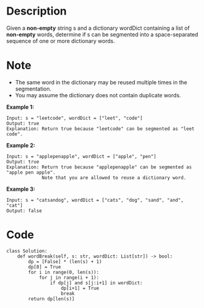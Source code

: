 # Description
Given a **non-empty** string s and a dictionary wordDict containing a list of **non-empty** words, determine if s can be segmented into a space-separated sequence of one or more dictionary words.

# Note
- The same word in the dictionary may be reused multiple times in the segmentation.
- You may assume the dictionary does not contain duplicate words.

**Example 1:**
```
Input: s = "leetcode", wordDict = ["leet", "code"]
Output: true
Explanation: Return true because "leetcode" can be segmented as "leet code".
```
**Example 2:**
```
Input: s = "applepenapple", wordDict = ["apple", "pen"]
Output: true
Explanation: Return true because "applepenapple" can be segmented as "apple pen apple".
             Note that you are allowed to reuse a dictionary word.
```
**Example 3:**
```
Input: s = "catsandog", wordDict = ["cats", "dog", "sand", "and", "cat"]
Output: false
```
# Code
```python3
class Solution:
    def wordBreak(self, s: str, wordDict: List[str]) -> bool:
        dp = [False] * (len(s) + 1)
        dp[0] = True
        for i in range(0, len(s)):
            for j in range(i + 1):
                if dp[j] and s[j:i+1] in wordDict:
                    dp[i+1] = True
                    break
        return dp[len(s)]
```
